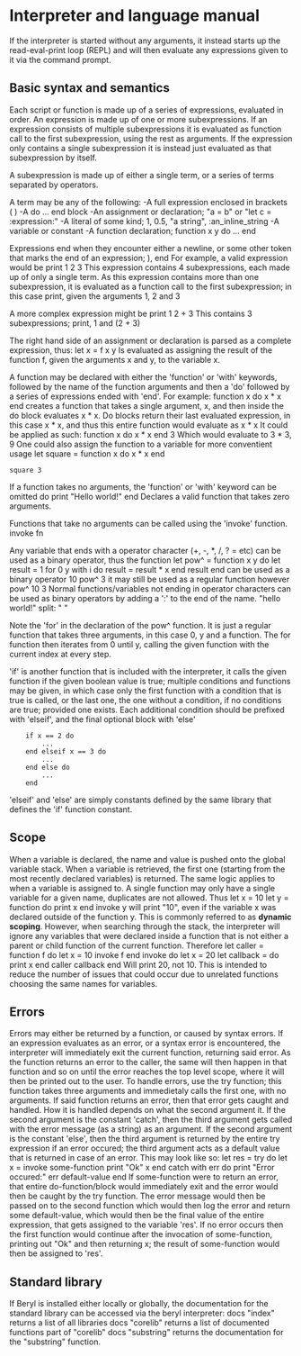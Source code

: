# Interpreter and language manual

If the interpreter is started without any arguments, it instead starts up the read-eval-print loop (REPL)
and will then evaluate any expressions given to it via the command prompt.

## Basic syntax and semantics

Each script or function is made up of a series of expressions, evaluated in order.
An expression is made up of one or more subexpressions. If an expression consists of multiple subexpressions it is
evaluated as function call to the first subexpression, using the rest as arguments. If the expression only contains a single subexpression
it is instead just evaluated as that subexpression by itself.

A subexpression is made up of either a single term, or a series of terms separated by operators.

A term may be any of the following:
	-A full expression enclosed in brackets ( )
	-A do ... end block
	-An assignment or declaration; "a = b" or "let c = :expression:"
	-A literal of some kind; 1, 0.5, "a string", :an_inline_string
	-A variable or constant
	-A function declaration; function x y do ... end

Expressions end when they encounter either a newline, or some other token that marks the end of an expression; ), end
For example, a valid expression would be
	print 1 2 3
This expression contains 4 subexpressions, each made up of only a single term. As this expression contains more than one
subexpression, it is evaluated as a function call to the first subexpression; in this case print, given the arguments 1, 2 and 3

A more complex expression might be
	print 1 2 + 3
This contains 3 subexpressions; print, 1 and (2 + 3)

The right hand side of an assignment or declaration is parsed as a complete expression, thus:
	let x = f x y
Is evaluated as assigning the result of the function f, given the arguments x and y, to the variable x.

A function may be declared with either the 'function' or 'with' keywords, followed by the name of the function arguments and then a 
'do' followed by a series of expressions ended with 'end'.
For example:
	function x do
		x * x
	end
creates a function that takes a single argument, x, and then inside the do block evaluates x * x. Do blocks return their last evaluated expression, in 
this case x * x, and thus this entire function would evaluate as x * x
It could be applied as such:
	function x do
		x * x
	end 3
Which would evaluate to 3 * 3, 9
One could also assign the function to a variable for more conventient usage
	let square = function x do
		x * x
	end
	
	square 3

If a function takes no arguments, the 'function' or 'with' keyword can be omitted
	do
		print "Hello world!"
	end
Declares a valid function that takes zero arguments.

Functions that take no arguments can be called using the 'invoke' function.
	invoke fn

Any variable that ends with a operator character (+, -, *, /, ? = etc) can be used as a binary operator, thus the function
	let pow^ = function x y do
		let result = 1
		for 0 y with i do
			result = result * x
		end
		result
	end
can be used as a binary operator
	10 pow^ 3
it may still be used as a regular function however
	pow^ 10 3
Normal functions/variables not ending in operator characters can be used as binary operators by adding a ':' to the end of the name.
	"hello world!" split: " "

Note the 'for' in the declaration of the pow^ function. It is just a regular function that takes three arguments, in this case 0, y and a function. The for
function then iterates from 0 until y, calling the given function with the current index at every step.

'if' is another function that is included with the interpreter, it calls the given function if the given boolean value is true; multiple conditions and functions
may be given, in which case only the first function with a condition that is true is called, or the last one, the one without a condition, if
no conditions are true; provided one exists. Each additional condition should be prefixed with 'elseif', and the final optional block with 'else'
```
	if x == 2 do
		...
	end elseif x == 3 do
		...
	end else do
		...
	end
```
'elseif' and 'else' are simply constants defined by the same library that defines the 'if' function constant.

## Scope

When a variable is declared, the name and value is pushed onto the global variable stack. When a variable is retrieved, the first one (starting from the most
recently declared variables) is returned. The same logic applies to when a variable is assigned to. 
A single function may only have a single variable for a given name, duplicates are not allowed.
Thus
	let x = 10
	let y = function do
		print x
	end
	invoke y
will print "10", even if the variable x was declared outside of the function y. This is commonly referred to as **dynamic scoping**.
However, when searching through the stack, the interpreter will ignore any variables that were declared inside a function that is not either a parent
or child function of the current function. Therefore
	let caller = function f do
		let x = 10
		invoke f
	end
	invoke do
		let x = 20
		let callback = do
			print x
		end
		caller callback
	end
Will print 20, not 10. This is intended to reduce the number of issues that could occur due to unrelated functions choosing the same names for variables.

## Errors

Errors may either be returned by a function, or caused by syntax errors. If an expression evaluates as an error, or a syntax error is encountered, the
interpreter will immediately exit the current function, returning said error. As the function returns an error to the caller, the same will then happen
in that function and so on until the error reaches the top level scope, where it will then be printed out to the user. To handle errors, use the
try function; this function takes three arguments and immedietaly calls the first one, with no arguments. 
If said function returns an error, then that error gets caught and handled. How it is handled depends on what the second argument it.
If the second argument is the constant 'catch', then the third argument gets called with the error message (as a string) as an argument.
If the second argument is the constant 'else', then the third argument is returned by the entire try expression if an error occured; the third argument
acts as a default value that is returned in case of an error.
This may look like so:
	let res = try do
		let x = invoke some-function
		print "Ok"
		x
	end catch with err do
		print "Error occured:" err
		default-value
	end
If some-function were to return an error, that entire do-function/block would immediately exit and the error would then be caught by the try function.
The error message would then be passed on to the second function which would then log the error and return some default-value, which would then be the final
value of the entire expression, that gets assigned to the variable 'res'. If no error occurs then the first function would continue after the invocation of
some-function, printing out "Ok" and then returning x; the result of some-function would then be assigned to 'res'.

## Standard library

If Beryl is installed either locally or globally, the documentation for the standard library can be accessed via the beryl interpreter:
	docs "index"
returns a list of all libraries
	docs "corelib"
returns a list of documented functions part of "corelib"
	docs "substring"
returns the documentation for the "substring" function.


